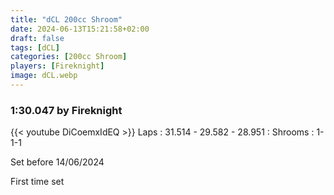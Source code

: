 ```yaml
---
title: "dCL 200cc Shroom"
date: 2024-06-13T15:21:58+02:00
draft: false
tags: [dCL]
categories: [200cc Shroom]
players: [Fireknight]
image: dCL.webp
---
```

### 1:30.047 by Fireknight

{{< youtube DiCoemxIdEQ >}}
Laps : 31.514 - 29.582 - 28.951 :
Shrooms : 1-1-1

Set before 14/06/2024

First time set